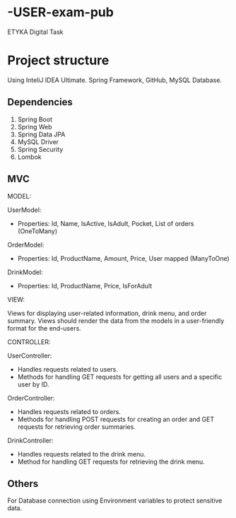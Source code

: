 # -USER-exam-pub
ETYKA Digital Task

# Project structure

Using InteliJ IDEA Ultimate. Spring Framework, GitHub, MySQL Database. 

## Dependencies

1) Spring Boot
2) Spring Web
3) Spring Data JPA
4) MySQL Driver
5) Spring Security
6) Lombok

## MVC

MODEL:

UserModel:
- Properties: Id, Name, IsActive, IsAdult, Pocket, List of orders (OneToMany)

OrderModel:
- Properties: Id, ProductName, Amount, Price, User mapped (ManyToOne)

DrinkModel:
- Properties: Id, ProductName, Price, IsForAdult

VIEW:

Views for displaying user-related information, drink menu, and order summary.
Views should render the data from the models in a user-friendly format for the end-users.

CONTROLLER:

UserController:
- Handles requests related to users.
- Methods for handling GET requests for getting all users and a specific user by ID.

OrderController:
- Handles requests related to orders.
- Methods for handling POST requests for creating an order and GET requests for retrieving order summaries.

DrinkController:
- Handles requests related to the drink menu.
- Method for handling GET requests for retrieving the drink menu.

## Others

For Database connection using Environment variables to protect sensitive data.
